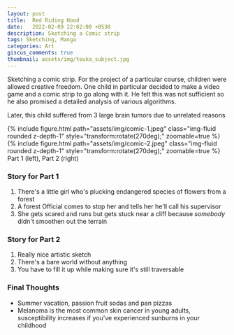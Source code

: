 ```yaml
---
layout: post
title:  Red Riding Hood
date:   2022-02-09 22:02:00 +0530
description: Sketching a Comic strip
tags: Sketching, Manga
categories: Art
giscus_comments: true
thumbnail: assets/img/touka_subject.jpg
---
```

<p>
Sketching a comic strip. 
For the project of a particular course, children were allowed creative freedom. One child in particular decided to make a video game and a comic strip to go along with it. He felt this was not sufficient so he also promised a detailed analysis of various algorithms. 
</p>
<p>Later, this child suffered from 3 large brain tumors due to unrelated reasons </p>

<div class="row mt-3">
    <div class="col-sm mt-3 mt-md-0">
        {% include figure.html path="assets/img/comic-1.jpeg" class="img-fluid rounded z-depth-1"  style="transform:rotate(270deg);" zoomable=true %}
    </div>
    <div class="col-sm mt-3 mt-md-0">
        {% include figure.html path="assets/img/comic-2.jpeg" class="img-fluid rounded z-depth-1"  style="transform:rotate(270deg);" zoomable=true %}
    </div>
</div>
<div class="caption">
    Part 1 (left), Part 2 (right)
</div>


### Story for Part 1
 1. There's a little girl who's plucking endangered species of flowers from a forest
 2. A forest Official comes to stop her and tells her he'll call his supervisor
 3. She gets scared and runs but gets stuck near a cliff because *somebody* didn't smoothen out the terrain

 ### Story for Part 2
 1. Really nice artistic sketch
 2. There's a bare world without anything
 3. You have to fill it up while making sure it's still traversable

### Final Thoughts 
 - Summer vacation, passion fruit sodas and pan pizzas
 - Melanoma is the most common skin cancer in young adults, susceptibility increases if you've experienced sunburns in your childhood